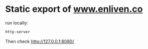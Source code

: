# Static export of www.enliven.co

run locally:

```sh
http-server
```

Then check http://127.0.0.1:8080/
